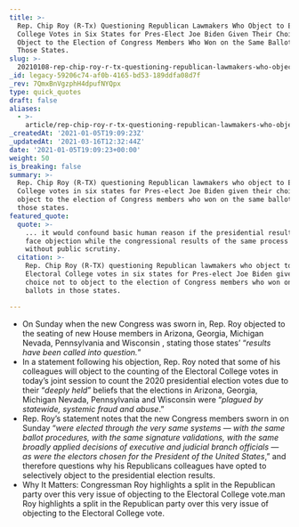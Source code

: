 ```yaml
---
title: >-
  Rep. Chip Roy (R-Tx) Questioning Republican Lawmakers Who Object to Electoral
  College Votes in Six States for Pres-Elect Joe Biden Given Their Choice Not to
  Object to the Election of Congress Members Who Won on the Same Ballots in
  Those States.
slug: >-
  20210108-rep-chip-roy-r-tx-questioning-republican-lawmakers-who-object-to-electoral-college-votes-in-six-states-for-pres-elect-joe-biden-given-their-choice-not-to-object-to-the-election-of-congress-members
_id: legacy-59206c74-af0b-4165-bd53-189ddfa08d7f
_rev: 7QmxBnVgzphH4dpufNYQpx
type: quick_quotes
draft: false
aliases:
  - >-
    article/rep-chip-roy-r-tx-questioning-republican-lawmakers-who-object-to-electoral-college-votes-in-six-states-for-pres-elect-joe-biden-given-their-choice-not-to-object-to-the-election-of-congress-members/
_createdAt: '2021-01-05T19:09:23Z'
_updatedAt: '2021-03-16T12:32:44Z'
date: '2021-01-05T19:09:23+00:00'
weight: 50
is_breaking: false
summary: >-
  Rep. Chip Roy (R-TX) questioning Republican lawmakers who object to Electoral
  College votes in six states for Pres-elect Joe Biden given their choice not to
  object to the election of Congress members who won on the same ballots in
  those states.
featured_quote:
  quote: >-
    ... it would confound basic human reason if the presidential results were to
    face objection while the congressional results of the same process escaped
    without public scrutiny.
  citation: >-
    Rep. Chip Roy (R-TX) questioning Republican lawmakers who object to
    Electoral College votes in six states for Pres-elect Joe Biden given their
    choice not to object to the election of Congress members who won on the same
    ballots in those states.

---
```

* On Sunday when the new Congress was sworn in, Rep. Roy objected to the seating of new House members in Arizona, Georgia, Michigan Nevada, Pennsylvania and Wisconsin , stating those states’ “_results have been called into question._”
* In a statement following his objection, Rep. Roy noted that some of his colleagues will object to the counting of the Electoral College votes in today’s joint session to count the 2020 presidential election votes due to their “_deeply held_” beliefs that the elections in Arizona, Georgia, Michigan Nevada, Pennsylvania and Wisconsin were “_plagued by statewide, systemic fraud and abuse_.”
* Rep. Roy’s statement notes that the new Congress members sworn in on Sunday “_were elected through the very same systems — with the same ballot procedures, with the same signature validations, with the same broadly applied decisions of executive and judicial branch officials — as were the electors chosen for the President of the United States_,” and therefore questions why his Republicans colleagues have opted to selectively object to the presidential election results.
* Why It Matters: Congressman Roy highlights a split in the Republican party over this very issue of objecting to the Electoral College vote.man Roy highlights a split in the Republican party over this very issue of objecting to the Electoral College vote.